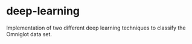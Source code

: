 # deep-learning
Implementation of two different deep learning techniques to classify the Omniglot data set.
